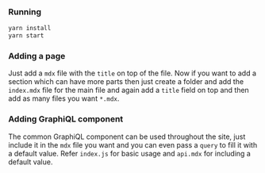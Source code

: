 ### Running

```sh
yarn install
yarn start
```

### Adding a page 

Just add a `mdx` file with the `title` on top of the file. Now if you want to add a section which can have more parts then just create a folder and add the `index.mdx` file for the main file and again add a `title` field on top and then add as many files you want `*.mdx`.

### Adding GraphiQL component

The common GraphiQL component can be used throughout the site, just include it in the `mdx` file you want and you can even pass a `query` to fill it with a default value. Refer `index.js` for basic usage and  `api.mdx` for including a default value.

